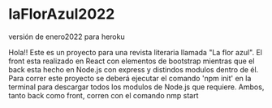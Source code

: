 # laFlorAzul2022
versión de enero2022 para heroku

Hola!! Este es un proyecto para una revista literaria llamada "La flor azul".
El front esta realizado en React con elementos de bootstrap mientras que el back esta hecho en Node.js con express y distindos modulos dentro de él. 
Para correr este proyecto se deberá ejecutar el comando 'npm init' en la terminal para descargar todos los modulos de Node.js que requiere. Ambos, tanto back como front, corren con el comando nmp start
